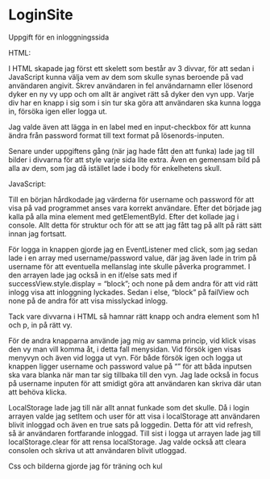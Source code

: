 # LoginSite
Uppgift för en inloggningssida

HTML: 

I HTML skapade jag först ett skelett som består av 3 divvar, för att sedan i JavaScript kunna välja vem av dem som skulle synas beroende på vad användaren angivit. Skrev användaren in fel användarnamn eller lösenord dyker en ny vy upp och om allt är angivet rätt så dyker den vyn upp. Varje div har en knapp i sig som i sin tur ska göra att användaren ska kunna logga in, försöka igen eller logga ut.  

Jag valde även att lägga in en label med en input-checkbox för att kunna ändra från password format till text format på lösenords-inputen.   

Senare under uppgiftens gång (när jag hade fått den att funka) lade jag till bilder i divvarna för att style varje sida lite extra. Även en gemensam bild på alla av dem, som jag då istället lade i body för enkelhetens skull.  

 

JavaScript: 

Till en början hårdkodade jag värderna för username och password för att visa på vad programmet anses vara korrekt användare. Efter det började jag kalla på alla mina element med getElementById. Efter det kollade jag i console. Allt detta för struktur och för att se att jag fått tag på allt på rätt sätt innan jag fortsatt. 

För logga in knappen gjorde jag en EventListener med click, som jag sedan lade i en array med username/password value, där jag även lade in trim på username för att eventuella mellanslag inte skulle påverka programmet.  I den arrayen lade jag också in en if/else sats med if successView.style.display = “block”; och none på dem andra för att vid rätt inlogg visa att inloggning lyckades. Sedan i else, “block” på failView och none på de andra för att visa misslyckad inlogg.  

Tack vare divvarna i HTML så hamnar rätt knapp och andra element som h1 och p, in på rätt vy.  

För de andra knapparna använde jag mig av samma princip, vid klick visas den vy man vill komma åt, i detta fall menysidan. Vid försök igen visas menyvyn och även vid logga ut vyn. För både försök igen och logga ut knappen ligger username och password value på “” för att båda inputsen ska vara blanka när man tar sig tillbaka till den vyn. Jag lade också in focus på username inputen för att smidigt göra att användaren kan skriva där utan att behöva klicka. 

LocalStorage lade jag till när allt annat funkade som det skulle. Då i login arrayen valde jag setItem och user för att visa i localStorage att användaren blivit inloggad och även en true sats på loggedin. Detta för att vid refresh, så är användaren fortfarande inloggad. Till sist i logga ut arrayen lade jag till localStorage.clear för att rensa localStorage. Jag valde också att cleara consolen och skriva ut att användaren blivit utloggad. 

Css och bilderna gjorde jag för träning och kul 
